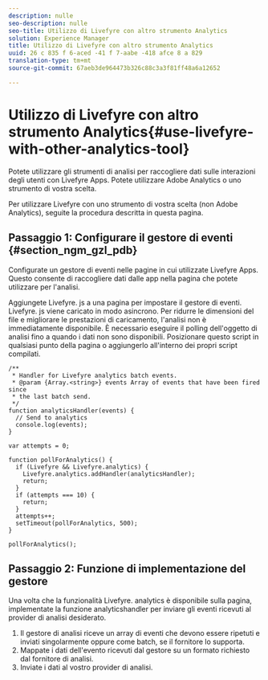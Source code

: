 ```yaml
---
description: nulle
seo-description: nulle
seo-title: Utilizzo di Livefyre con altro strumento Analytics
solution: Experience Manager
title: Utilizzo di Livefyre con altro strumento Analytics
uuid: 26 c 835 f 6-aced -41 f 7-aabe -418 afce 8 a 829
translation-type: tm+mt
source-git-commit: 67aeb3de964473b326c88c3a3f81ff48a6a12652

---
```



# Utilizzo di Livefyre con altro strumento Analytics{#use-livefyre-with-other-analytics-tool}

Potete utilizzare gli strumenti di analisi per raccogliere dati sulle interazioni degli utenti con Livefyre Apps. Potete utilizzare Adobe Analytics o uno strumento di vostra scelta.

Per utilizzare Livefyre con uno strumento di vostra scelta (non Adobe Analytics), seguite la procedura descritta in questa pagina.

## Passaggio 1: Configurare il gestore di eventi {#section_ngm_gzl_pdb}

Configurate un gestore di eventi nelle pagine in cui utilizzate Livefyre Apps. Questo consente di raccogliere dati dalle app nella pagina che potete utilizzare per l'analisi.

Aggiungete Livefyre. js a una pagina per impostare il gestore di eventi. Livefyre. js viene caricato in modo asincrono. Per ridurre le dimensioni del file e migliorare le prestazioni di caricamento, l'analisi non è immediatamente disponibile. È necessario eseguire il polling dell'oggetto di analisi fino a quando i dati non sono disponibili. Posizionare questo script in qualsiasi punto della pagina o aggiungerlo all'interno dei propri script compilati.

```
/** 
 * Handler for Livefyre analytics batch events. 
 * @param {Array.<string>} events Array of events that have been fired since 
 * the last batch send. 
 */ 
function analyticsHandler(events) { 
  // Send to analytics 
  console.log(events); 
} 
 
var attempts = 0; 
 
function pollForAnalytics() { 
  if (Livefyre && Livefyre.analytics) { 
    Livefyre.analytics.addHandler(analyticsHandler); 
    return; 
  } 
  if (attempts === 10) { 
    return; 
  } 
  attempts++; 
  setTimeout(pollForAnalytics, 500); 
} 
 
pollForAnalytics(); 
```

## Passaggio 2: Funzione di implementazione del gestore

Una volta che la funzionalità Livefyre. analytics è disponibile sulla pagina, implementate la funzione analyticshandler per inviare gli eventi ricevuti al provider di analisi desiderato.

1. Il gestore di analisi riceve un array di eventi che devono essere ripetuti e inviati singolarmente oppure come batch, se il fornitore lo supporta.
1. Mappate i dati dell'evento ricevuti dal gestore su un formato richiesto dal fornitore di analisi.
1. Inviate i dati al vostro provider di analisi.

